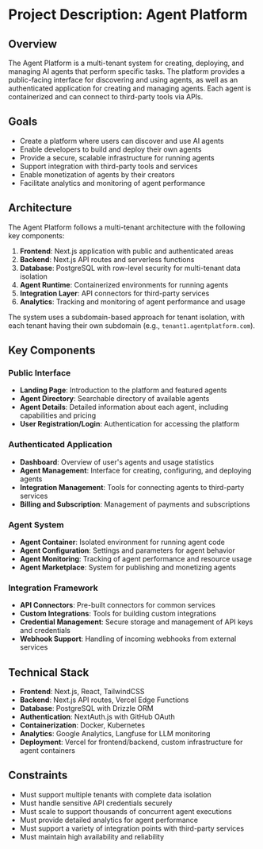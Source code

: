 # Project Description: Agent Platform

## Overview
The Agent Platform is a multi-tenant system for creating, deploying, and managing AI agents that perform specific tasks. The platform provides a public-facing interface for discovering and using agents, as well as an authenticated application for creating and managing agents. Each agent is containerized and can connect to third-party tools via APIs.

## Goals
- Create a platform where users can discover and use AI agents
- Enable developers to build and deploy their own agents
- Provide a secure, scalable infrastructure for running agents
- Support integration with third-party tools and services
- Enable monetization of agents by their creators
- Facilitate analytics and monitoring of agent performance

## Architecture
The Agent Platform follows a multi-tenant architecture with the following key components:

1. **Frontend**: Next.js application with public and authenticated areas
2. **Backend**: Next.js API routes and serverless functions
3. **Database**: PostgreSQL with row-level security for multi-tenant data isolation
4. **Agent Runtime**: Containerized environments for running agents
5. **Integration Layer**: API connectors for third-party services
6. **Analytics**: Tracking and monitoring of agent performance and usage

The system uses a subdomain-based approach for tenant isolation, with each tenant having their own subdomain (e.g., `tenant1.agentplatform.com`).

## Key Components

### Public Interface
- **Landing Page**: Introduction to the platform and featured agents
- **Agent Directory**: Searchable directory of available agents
- **Agent Details**: Detailed information about each agent, including capabilities and pricing
- **User Registration/Login**: Authentication for accessing the platform

### Authenticated Application
- **Dashboard**: Overview of user's agents and usage statistics
- **Agent Management**: Interface for creating, configuring, and deploying agents
- **Integration Management**: Tools for connecting agents to third-party services
- **Billing and Subscription**: Management of payments and subscriptions

### Agent System
- **Agent Container**: Isolated environment for running agent code
- **Agent Configuration**: Settings and parameters for agent behavior
- **Agent Monitoring**: Tracking of agent performance and resource usage
- **Agent Marketplace**: System for publishing and monetizing agents

### Integration Framework
- **API Connectors**: Pre-built connectors for common services
- **Custom Integrations**: Tools for building custom integrations
- **Credential Management**: Secure storage and management of API keys and credentials
- **Webhook Support**: Handling of incoming webhooks from external services

## Technical Stack
- **Frontend**: Next.js, React, TailwindCSS
- **Backend**: Next.js API routes, Vercel Edge Functions
- **Database**: PostgreSQL with Drizzle ORM
- **Authentication**: NextAuth.js with GitHub OAuth
- **Containerization**: Docker, Kubernetes
- **Analytics**: Google Analytics, Langfuse for LLM monitoring
- **Deployment**: Vercel for frontend/backend, custom infrastructure for agent containers

## Constraints
- Must support multiple tenants with complete data isolation
- Must handle sensitive API credentials securely
- Must scale to support thousands of concurrent agent executions
- Must provide detailed analytics for agent performance
- Must support a variety of integration points with third-party services
- Must maintain high availability and reliability 